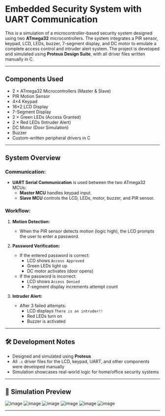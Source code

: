 
# Embedded Security System with UART Communication

This is a simulation of a microcontroller-based security system designed using two **ATmega32** microcontrollers. The system integrates a PIR sensor, keypad, LCD, LEDs, buzzer, 7-segment display, and DC motor to emulate a complete access control and intruder alert system. The project is developed and simulated using **Proteus Design Suite**, with all driver files written manually in C.

---

## Components Used

- 2 × ATmega32 Microcontrollers (Master & Slave)
- PIR Motion Sensor
- 4×4 Keypad
- 16×2 LCD Display
- 7-Segment Display
- 2 × Green LEDs (Access Granted)
- 2 × Red LEDs (Intruder Alert)
- DC Motor (Door Simulation)
- Buzzer
- Custom-written peripheral drivers in C

---

## System Overview

### Communication:
- **UART Serial Communication** is used between the two ATmega32 MCUs:
  - **Master MCU** handles keypad input.
  - **Slave MCU** controls the LCD, LEDs, motor, buzzer, and PIR sensor.

### Workflow:
1. **Motion Detection:**
   - When the PIR sensor detects motion (logic high), the LCD prompts the user to enter a password.

2. **Password Verification:**
   - If the entered password is correct:
     - LCD shows `Access Approved`
     - Green LEDs light up
     - DC motor activates (door opens)
   - If the password is incorrect:
     - LCD shows `Access Denied`
     - 7-segment display increments attempt count

3. **Intruder Alert:**
   - After 3 failed attempts:
     - LCD displays `There is an intruder!!`
     - Red LEDs turn on
     - Buzzer is activated

---

## 🛠 Development Notes

- Designed and simulated using **Proteus**
- All `.c` driver files for the LCD, keypad, UART, and other components were developed manually
- Simulation showcases real-world logic for home/office security systems

---

## 📸 Simulation Preview
![image](https://github.com/user-attachments/assets/5210aa6e-d9c4-44e3-8c4a-482f54d445d5)
![image](https://github.com/user-attachments/assets/f3bb4011-2565-43e2-b2ed-46a032d8bf49)
![image](https://github.com/user-attachments/assets/e04b1bf4-da82-4a17-b731-81a2431b623e)
![image](https://github.com/user-attachments/assets/03c75437-94bd-489d-bdd2-8ba89843b503)
![image](https://github.com/user-attachments/assets/053d749f-e2ed-4926-bac1-7ee9ddfe7266)
![image](https://github.com/user-attachments/assets/6fbbd1ce-e5fe-4d1c-843b-019eeb149024)








---




